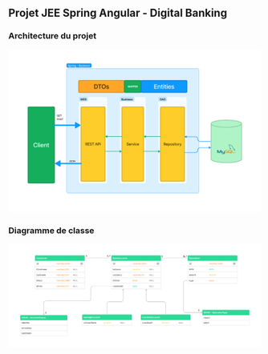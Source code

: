 ## Projet JEE  Spring Angular - Digital Banking

### Architecture du projet

![Architecture](docs/architecture.png)

### Diagramme de classe

![Diagramme de classe](docs/Class.png)

